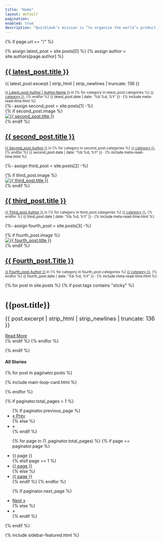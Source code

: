 ```yaml
---
title: "Home"
layout: default
pagination:
enabled: true
description: "Quicklook’s mission is “to organize the world’s product information and make it symmetric and useful.” Our philosophy is “continuous improvement to survive and develop”. Our goal is “to global brand”."
---
```



<div class="container">
    
{% if page.url == "/" %}
    
    
    
<!-- Begin post excerpts, let's highlight the first 4 posts on top -->
<div class="row remove-site-content-margin">
    <!-- latest post -->
    {% assign latest_post = site.posts[0] %}
    {% assign author = site.authors[page.author] %}
    <div class="col-md-6">
    <div class="card border-0 mb-4 box-shadow">   
    <a href="{{site.baseurl}}{{latest_post.url}}">
    <div class="topfirstimage" style="background-image: url({% if latest_post.image contains "://" %}{{ latest_post.image }}{% else %} {{site.baseurl}}/{{ latest_post.image}}{% endif %}); height: 200px;    background-size: cover;    background-repeat: no-repeat;"></div>     
    </a>
    <div class="card-body px-0 pb-0 d-flex flex-column align-items-start">
    <h2 class="h4 font-weight-bold">
    <a class="text-dark" href="{{site.baseurl}}{{latest_post.url}}">{{ latest_post.title }}</a>
    </h2>
    <p class="excerpt">
        {{ latest_post.excerpt | strip_html | strip_newlines | truncate: 136 }}
    </p>
    <div> 
        <small class="d-block text-muted" style = "color: #292929 !important;">
                <a class="text-dark" href="{{site.baseurl}}/@{{latest_post.author}}" style="text-transform: capitalize;">{{ latest_post.author | author.name }}</a>
                in <span class="catlist">
                {% for category in latest_post.categories %}
                <a class="text-capitalize text-muted smoothscroll" style = "color: #292929 !important;" href="{{site.baseurl}}/categories#{{ category | downcase }}">{{ category }}</a><span class="sep">, </span>
                {% endfor %}
                </span>
        </small>
        <small class="text-muted">
            {{ latest_post.date | date: '%b %d, %Y' }} · {% include meta-read-time.html %}
        </small>
    </div>
    </div>
    </div>
    </div>
    
<div class="col-md-6">
<!-- second latest post -->
{%- assign second_post = site.posts[1] -%}        
        <div class="mb-3 d-flex align-items-center">                
                {% if second_post.image %}
                <div class="col-md-4">
                <a href="{{site.baseurl}}{{second_post.url}}">
                 <img class="w-100" src="{% if second_post.image contains "://" %}{{ second_post.image }}{% else %}{{ second_post.image | absolute_url }}{% endif %}" alt="{{ second_post.title }}">
                </a>
                </div>
                {% endif %}                
                <div>
                    <h2 class="mb-2 h6 font-weight-bold">
                    <a class="text-dark" href="{{site.baseurl}}{{second_post.url}}">{{ second_post.title }}</a>
                    </h2>
                    <small class="d-block text-muted" style = "color: #292929 !important;">
                        <a class="text-dark" href="{{site.baseurl}}/@{{second_post.author}}" style="text-transform: capitalize;">{{ second_post.author }}</a>
                        in <span class="catlist">
                        {% for category in second_post.categories %}
                        <a class="text-capitalize text-muted smoothscroll" style = "color: #292929 !important;" href="{{site.baseurl}}/categories#{{ category | downcase }}">{{ category }}</a><span class="sep">, </span>
                        {% endfor %}
                        </span>                   
                    </small>
                    <small class="text-muted">
                        {{ second_post.date | date: '%b %d, %Y' }} · {% include meta-read-time.html %}
                    </small>
                </div>
            </div>
        
<!-- third latest post -->
{%- assign third_post = site.posts[2] -%}        
<div class="mb-3 d-flex align-items-center">                
                {% if third_post.image %}
                <div class="col-md-4">
                <a href="{{site.baseurl}}{{third_post.url}}">
                 <img class="w-100" src="{% if third_post.image contains "://" %}{{ third_post.image }}{% else %}{{site.baseurl}}/{{ third_post.image }}{% endif %}" alt="{{ third_post.title }}">
                </a>
                </div>
                {% endif %}                
                <div>
                    <h2 class="mb-2 h6 font-weight-bold">
                    <a class="text-dark" href="{{site.baseurl}}{{third_post.url}}">{{ third_post.title }}</a>
                    </h2>
                    <small class="d-block text-muted" style = "color: #292929 !important;">
                        <a class="text-dark" href="{{site.baseurl}}/@{{third_post.author}}" style="text-transform: capitalize;">{{ third_post.author }}</a>
                        in <span class="catlist">
                        {% for category in third_post.categories %}
                        <a class="text-capitalize text-muted smoothscroll" style = "color: #292929 !important;" href="{{site.baseurl}}/categories#{{ category | downcase }}">{{ category }}</a><span class="sep">, </span>
                        {% endfor %}
                        </span>                   
                    </small>
                    <small class="text-muted">
                        {{ third_post.date | date: '%b %d, %Y' }} · {% include meta-read-time.html %}
                    </small>
                </div>
            </div>
        
<!-- fourth latest post -->
{%- assign fourth_post = site.posts[3] -%}        
<div class="mb-3 d-flex align-items-center">                
                {% if fourth_post.image %}
                <div class="col-md-4">
                <a href="{{site.baseurl}}{{fourth_post.url}}">
                <img class="w-100" src="{% if fourth_post.image contains "://" %}{{ fourth_post.image }}{% else %}{{site.baseurl}}/{{ fourth_post.image }}{% endif %}" alt="{{ fourth_post.title }}">
                </a>
                </div>
                {% endif %}                
                <div>
                    <h2 class="mb-2 h6 font-weight-bold">
                    <a class="text-dark" href="{{site.baseurl}}{{fourth_post.url}}" style="text-transform: capitalize;">{{ fourth_post.title }}</a>
                    </h2>
                    <small class="d-block text-muted" style = "color: #292929 !important;">
                        <a class="text-dark" href="{{site.baseurl}}/@{{fourth_post.author}}"  style="text-transform: capitalize;">{{ fourth_post.author }}</a>
                        in <span class="catlist">
                        {% for category in fourth_post.categories %}
                        <a class="text-capitalize text-muted smoothscroll" style = "color: #292929 !important;" href="{{site.baseurl}}/categories#{{ category | downcase }}">{{ category }}</a><span class="sep">, </span>
                        {% endfor %}
                        </span>                   
                    </small>
                    <small class="text-muted">
                        {{ fourth_post.date | date: '%b %d, %Y' }} · {% include meta-read-time.html %}
                    </small>
                </div>
            </div>
</div>
    
</div>
    
<!-- Sticky - add sticky tag to the post you want to highlight here - tags: [sticky] -->
{% for post in site.posts %} 
{% if post.tags contains "sticky" %}
<div class="jumbotron jumbotron-fluid jumbotron-home pt-0 pb-0 mt-3 mb-2rem bg-lightblue position-relative" style="border-top: 0px !important;">
    <div class="pl-4 pr-0 h-100 tofront">
        <div class="row justify-content-between">
            <div class="col-md-6 pt-6 pb-6 pr-lg-4 align-self-center">
                <h1 class="mb-3" style="font-family: 'Noe Display' !important;">{{post.title}}</h1>
                <p class="mb-3 lead" style="font-size: 18px;-webkit-line-clamp: 2;-webkit-box-orient: vertical;overflow: hidden;text-overflow: ellipsis;display: block;display: -webkit-box;max-width: 100%;height: 40px;">
                    {{ post.excerpt | strip_html | strip_newlines | truncate: 136 }}
                </p>
                <a href="{{site.baseurl}}{{post.url}}" class="btn btn-dark">Read More</a>
            </div>
            <div class="col-md-6 d-none d-md-block pr-0" style="background-size:cover;background-image:url({{site.baseurl}}/{{ post.image }});">	
            </div>
        </div>
    </div>
</div> 
{% endif %}
{% endfor %}


    


{% endif %} <!--endif page url is / -->
    


<!-- Now the rest of the posts with the usual loop but with an offset:4 on the first page so we can skeep the first 4 posts displayed above -->
    
<div class="row mt-3">
   
<div class="col-md-8 main-loop">
        
<h4 class="font-weight-bold spanborder"><span>All Stories</span></h4>
        

{% for post in paginator.posts %}
        
{% include main-loop-card.html %}
        
{% endfor %}
        
<div class="mt-5">
<!-- Pagination links -->
            {% if paginator.total_pages > 1 %}
            <ul class="pagination"> 
              {% if paginator.previous_page %}
                <li class="page-item"><a class="page-link" href="{{ paginator.previous_page_path | prepend: site.baseurl | replace: '//', '/' }}">&laquo; Prev</a></li>
              {% else %}
                <li class="page-item disabled"><span class="prev page-link">&laquo;</span></li>
              {% endif %}

{% for page in (1..paginator.total_pages) %}
                {% if page == paginator.page %}
                <li class="page-item disabled"><span class="webjeda page-link">{{ page }}</span></li>
                {% elsif page == 1 %}
                <li class="page-item"><a class="page-link" href="{{site.baseurl}}/">{{ page }}</a></li>
                {% else %}
                <li class="page-item"><a class="page-link" href="{{ site.paginate_path | prepend: site.baseurl | replace: '//', '/' | replace: ':num', page }}">{{ page }}</a></li>
                {% endif %}
              {% endfor %}

{% if paginator.next_page %}
                <li class="page-item"><a class="page-link" href="{{ paginator.next_page_path | prepend: site.baseurl | replace: '//', '/' }}">Next &raquo;</a></li>
              {% else %}
                <li class="page-item disabled"><span class="next page-link">&raquo;</span></li>
              {% endif %}
            </ul>
            {% endif %}      
        </div>
        
</div>
    
<div class="col-md-4">
        {% include sidebar-featured.html %}    
    </div>
    
</div>



</div>
